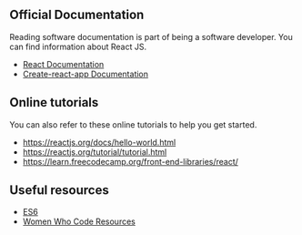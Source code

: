 <!--
  UPDATE THIS:

  Add links to useful references like official documentation, tutorials, etc
-->

## Official Documentation

Reading software documentation is part of being a software developer. You can find information about React JS.

- [React Documentation](https://reactjs.org/)
- [Create-react-app Documentation](https://github.com/facebook/create-react-app/blob/master/packages/react-scripts/template/README.md)

## Online tutorials

You can also refer to these online tutorials to help you get started.

- https://reactjs.org/docs/hello-world.html
- https://reactjs.org/tutorial/tutorial.html
- https://learn.freecodecamp.org/front-end-libraries/react/

## Useful resources

- [ES6](http://exploringjs.com/es6/ch_overviews.html)
- [Women Who Code Resources](https://www.womenwhocode.com/resources)
